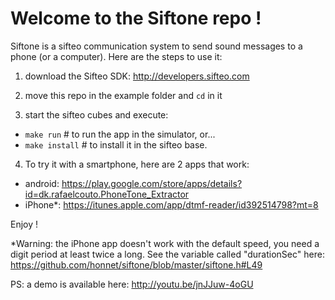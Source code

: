 Welcome to the Siftone repo !
=============================

Siftone is a sifteo communication system to send sound messages to a phone
(or a computer). Here are the steps to use it:

1. download the Sifteo SDK: http://developers.sifteo.com

2. move this repo in the example folder and `cd` in it

3. start the sifteo cubes and execute:
  - `make run`      # to run the app in the simulator, or...
  - `make install`  # to install it in the sifteo base.

4. To try it with a smartphone, here are 2 apps that work:
 - android: https://play.google.com/store/apps/details?id=dk.rafaelcouto.PhoneTone_Extractor
 - iPhone*: https://itunes.apple.com/app/dtmf-reader/id392514798?mt=8

Enjoy !


*Warning: the iPhone app doesn't work with the default speed, you need a digit period at least twice a long.
See the variable called "durationSec" here: https://github.com/honnet/siftone/blob/master/siftone.h#L49

PS: a demo is available here: http://youtu.be/jnJJuw-4oGU
